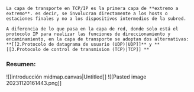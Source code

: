 ```ad-abstract
La capa de transporte en TCP/IP es la primera capa de **extremo a extremo**. es decir, se involucran directamente a los hosts o estaciones finales y no a los dispositivos intermedios de la subred.

A diferencia de lo que pasa en la capa de red, donde solo está el protocolo IP para realizar las funciones de direccionamiento y encaminamiento, en la capa de transporte se adoptan dos alternativas: **[[2.Protocolo de datagrama de usuario (UDP)|UDP]]** y **[[3.Protocolo de control de transmision (TCP)|TCP]] ** 
```


### Resumen:
![[introducción midmap.canvas|Untitled]]
![[Pasted image 20231120161443.png]]